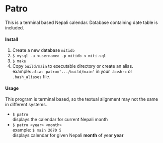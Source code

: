 # Patro
This is a terminal based Nepali calendar. Database containing date table is included.

#### Install
1.  Create a new database `mitidb`
2. `$ mysql -u <username> -p mitidb < miti.sql`
3. `$ make`
4. Copy `build/main` to executable directory or create an alias. <br>
  example: `alias patro='.../build/main'` in  your `.bashrc` or `.bash_aliases` file.

#### Usage
This program is terminal based, so the textual alignment may not the same in different systems.
* `$ patro`  <br>
  displays the calendar for current Nepali month
* `$ patro <year> <month>` <br>
  example: `$ main 2070 5` <br>
  displays calendar for given Nepali **month** of year **year**
